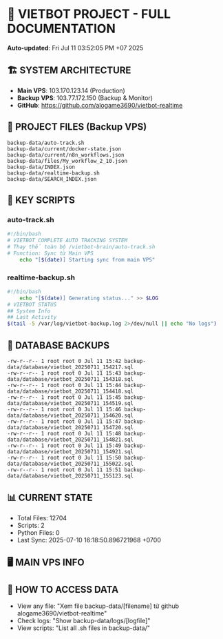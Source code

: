 # 🤖 VIETBOT PROJECT - FULL DOCUMENTATION
**Auto-updated**: Fri Jul 11 03:52:05 PM +07 2025

## 🏗️ SYSTEM ARCHITECTURE
- **Main VPS**: 103.170.123.14 (Production)
- **Backup VPS**: 103.77.172.150 (Backup & Monitor)
- **GitHub**: https://github.com/alogame3690/vietbot-realtime

## 📁 PROJECT FILES (Backup VPS)
```
backup-data/auto-track.sh
backup-data/current/docker-state.json
backup-data/current/n8n_workflows.json
backup-data/files/My_workflow_2_10.json
backup-data/INDEX.json
backup-data/realtime-backup.sh
backup-data/SEARCH_INDEX.json
```

## 🔧 KEY SCRIPTS
### auto-track.sh
```bash
#!/bin/bash
# VIETBOT COMPLETE AUTO TRACKING SYSTEM
# Thay thế toàn bộ /vietbot-brain/auto-track.sh
# Function: Sync từ Main VPS
    echo "[$(date)] Starting sync from main VPS"
```
### realtime-backup.sh
```bash
#!/bin/bash
    echo "[$(date)] Generating status..." >> $LOG
# VIETBOT STATUS
## System Info
## Last Activity
$(tail -5 /var/log/vietbot-backup.log 2>/dev/null || echo "No logs")
```

## 💾 DATABASE BACKUPS
```
-rw-r--r-- 1 root root 0 Jul 11 15:42 backup-data/database/vietbot_20250711_154217.sql
-rw-r--r-- 1 root root 0 Jul 11 15:43 backup-data/database/vietbot_20250711_154318.sql
-rw-r--r-- 1 root root 0 Jul 11 15:44 backup-data/database/vietbot_20250711_154418.sql
-rw-r--r-- 1 root root 0 Jul 11 15:45 backup-data/database/vietbot_20250711_154519.sql
-rw-r--r-- 1 root root 0 Jul 11 15:46 backup-data/database/vietbot_20250711_154620.sql
-rw-r--r-- 1 root root 0 Jul 11 15:47 backup-data/database/vietbot_20250711_154720.sql
-rw-r--r-- 1 root root 0 Jul 11 15:48 backup-data/database/vietbot_20250711_154821.sql
-rw-r--r-- 1 root root 0 Jul 11 15:49 backup-data/database/vietbot_20250711_154921.sql
-rw-r--r-- 1 root root 0 Jul 11 15:50 backup-data/database/vietbot_20250711_155022.sql
-rw-r--r-- 1 root root 0 Jul 11 15:51 backup-data/database/vietbot_20250711_155123.sql
```

## 📊 CURRENT STATE
- Total Files: 12704
- Scripts: 2
- Python Files: 0
- Last Sync: 2025-07-10 16:18:50.896721968 +0700

## 🖥️ MAIN VPS INFO


## 🚨 HOW TO ACCESS DATA
- View any file: "Xem file backup-data/[filename] từ github alogame3690/vietbot-realtime"
- Check logs: "Show backup-data/logs/[logfile]"
- View scripts: "List all .sh files in backup-data/"
